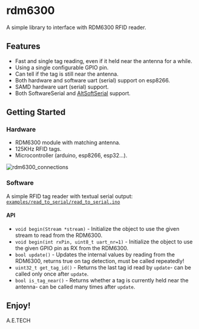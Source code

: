 # rdm6300
A simple library to interface with RDM6300 RFID reader.

## Features
* Fast and single tag reading, even if it held near the antenna for a while.
* Using a single configurable GPIO pin.
* Can tell if the tag is still near the antenna.
* Both hardware and software uart (serial) support on esp8266.
* SAMD hardware uart (serial) support.
* Both SoftwareSerial and [AltSoftSerial](https://github.com/PaulStoffregen/AltSoftSerial) support.

## Getting Started

### Hardware
* RDM6300 module with matching antenna.
* 125KHz RFID tags.
* Microcontroller (arduino, esp8266, esp32...).

![rdm6300_connections](../master/doc/rdm6300_connections.png "rdm6300_connections")

### Software
A simple RFID tag reader with textual serial output:
[```examples/read_to_serial/read_to_serial.ino```](examples/read_to_serial/read_to_serial.ino)

#### API
* ```void begin(Stream *stream)``` - Initialize the object to use the given stream to read from the RDM6300.
* ```void begin(int rxPin, uint8_t uart_nr=1)``` - Initialize the object to use the given GPIO pin as RX from the RDM6300.
* ```bool update()``` - Updates the internal values by reading from the RDM6300, returns true on tag detection, must be called repeatedly!
* ```uint32_t get_tag_id()``` - Returns the last tag id read by ```update```- can be called only once after ```update```.
* ```bool is_tag_near()``` -  Returns whether a tag is currently held near the antenna- can be called many times after ```update```.
## Enjoy!
A.E.TECH
